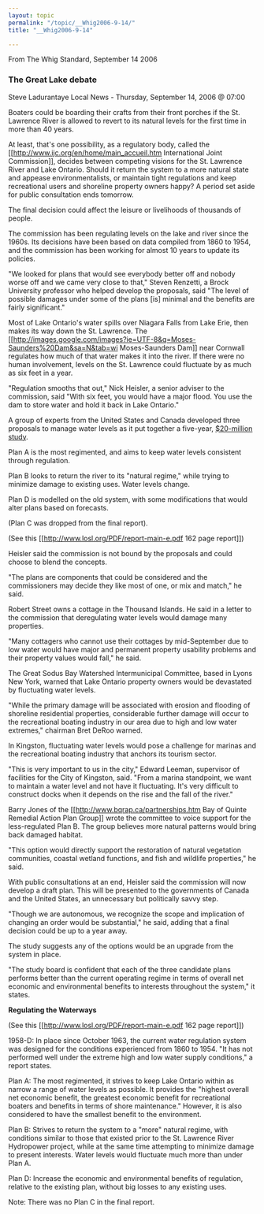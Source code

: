 ```yaml
---
layout: topic
permalink: "/topic/__Whig2006-9-14/"
title: "__Whig2006-9-14"

---
```


From The Whig Standard, September 14 2006

<h3>The Great Lake debate</h3>

Steve Ladurantaye
Local News - Thursday, September 14, 2006 @ 07:00

Boaters could be boarding their crafts from their front porches if the St. Lawrence River is allowed to revert to its natural levels for the first time in more than 40 years.

At least, that's one possibility, as a regulatory body, called the [[http://www.ijc.org/en/home/main_accueil.htm International Joint Commission]], decides between competing visions for the St. Lawrence River and Lake Ontario. Should it return the system to a more natural state and appease environmentalists, or maintain tight regulations and keep recreational users and shoreline property owners happy? A period set aside for public consultation ends tomorrow.

The final decision could affect the leisure or livelihoods of thousands of people.

The commission has been regulating levels on the lake and river since the 1960s. Its decisions have been based on data compiled from 1860 to 1954, and the commission has been working for almost 10 years to update its policies.

"We looked for plans that would see everybody better off and nobody worse off and we came very close to that," Steven Renzetti, a Brock University professor who helped develop the proposals, said "The level of possible damages under some of the plans [is] minimal and the benefits are fairly significant."

Most of Lake Ontario's water spills over Niagara Falls from Lake Erie, then makes its way down the St. Lawrence. The [[http://images.google.com/images?ie=UTF-8&q=Moses-Saunders%20Dam&sa=N&tab=wi Moses-Saunders Dam]] near Cornwall regulates how much of that water makes it into the river. If there were no human involvement, levels on the St. Lawrence could fluctuate by as much as six feet in a year.

"Regulation smooths that out," Nick Heisler, a senior adviser to the commission, said "With six feet, you would have a major flood. You use the dam to store water and hold it back in Lake Ontario."

A group of experts from the United States and Canada developed three proposals to manage water levels as it put together a five-year, <a href="http://www.losl.org/reports/finalreport-e.html">$20-million study</a>.

Plan A is the most regimented, and aims to keep water levels consistent through regulation.

Plan B looks to return the river to its "natural regime," while trying to minimize damage to existing uses. Water levels change.

Plan D is modelled on the old system, with some modifications that would alter plans based on forecasts.

(Plan C was dropped from the final report).

(See this [[http://www.losl.org/PDF/report-main-e.pdf 162 page report]])

Heisler said the commission is not bound by the proposals and could choose to blend the concepts.

"The plans are components that could be considered and the commissioners may decide they like most of one, or mix and match," he said.

Robert Street owns a cottage in the Thousand Islands. He said in a letter to the commission that deregulating water levels would damage many properties.

"Many cottagers who cannot use their cottages by mid-September due to low water would have major and permanent property usability problems and their property values would fall," he said.

The Great Sodus Bay Watershed Intermunicipal Committee, based in Lyons New York, warned that Lake Ontario property owners would be devastated by fluctuating water levels.

"While the primary damage will be associated with erosion and flooding of shoreline residential properties, considerable further damage will occur to the recreational boating industry in our area due to high and low water extremes," chairman Bret DeRoo warned.

In Kingston, fluctuating water levels would pose a challenge for marinas and the recreational boating industry that anchors its tourism sector.

"This is very important to us in the city," Edward Leeman, supervisor of facilities for the City of Kingston, said. "From a marina standpoint, we want to maintain a water level and not have it fluctuating. It's very difficult to construct docks when it depends on the rise and the fall of the river."

Barry Jones of the [[http://www.bqrap.ca/partnerships.htm Bay of Quinte Remedial Action Plan Group]] wrote the committee to voice support for the less-regulated Plan B. The group believes more natural patterns would bring back damaged habitat.

"This option would directly support the restoration of natural vegetation communities, coastal wetland functions, and fish and wildlife properties," he said.

With public consultations at an end, Heisler said the commission will now develop a draft plan. This will be presented to the governments of Canada and the United States, an unnecessary but politically savvy step.

"Though we are autonomous, we recognize the scope and implication of changing an order would be substantial," he said, adding that a final decision could be up to a year away.

The study suggests any of the options would be an upgrade from the system in place.

"The study board is confident that each of the three candidate plans performs better than the current operating regime in terms of overall net economic and environmental benefits to interests throughout the system," it states.

<b>Regulating the Waterways</b>

(See this [[http://www.losl.org/PDF/report-main-e.pdf 162 page report]])

1958-D: In place since October 1963, the current water regulation system was designed for the conditions experienced from 1860 to 1954. "It has not performed well under the extreme high and low water supply conditions," a report states.

Plan A: The most regimented, it strives to keep Lake Ontario within as narrow a range of water levels as possible. It provides the "highest overall net economic benefit, the greatest economic benefit for recreational boaters and benefits in terms of shore maintenance." However, it is also considered to have the smallest benefit to the environment.

Plan B: Strives to return the system to a "more" natural regime, with conditions similar to those that existed prior to the St. Lawrence River Hydropower project, while at the same time attempting to minimize damage to present interests. Water levels would fluctuate much more than under Plan A.

Plan D: Increase the economic and environmental benefits of regulation, relative to the existing plan, without big losses to any existing uses.

Note: There was no Plan C in the final report.

